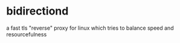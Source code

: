 # bidirectiond
a fast tls "reverse" proxy for linux which tries to balance speed and resourcefulness
